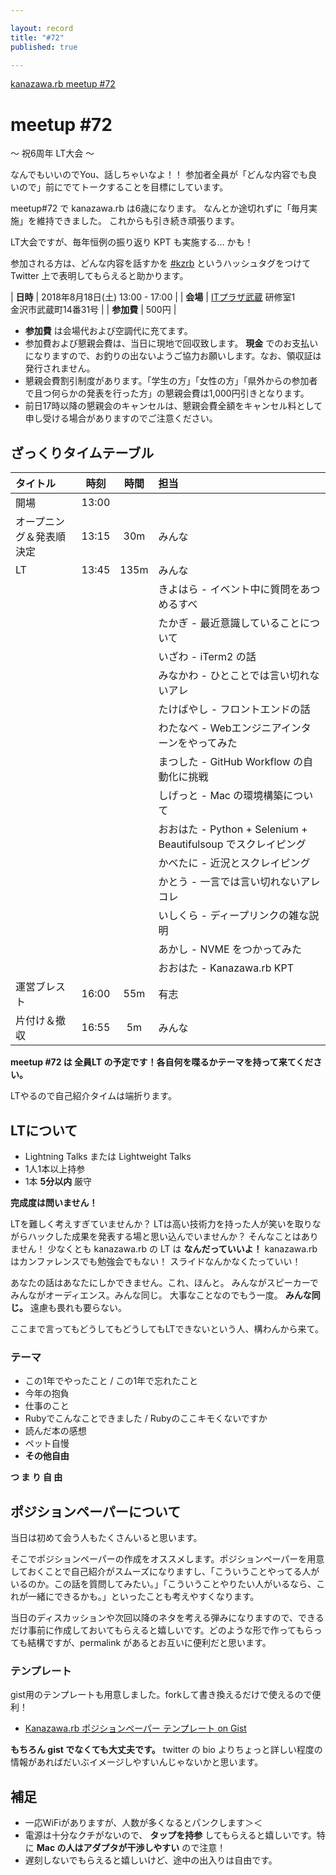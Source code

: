 ```yaml
---

layout: record
title: "#72"
published: true

---
```


<!--

終了後記入

<div style="text-align: right;"><a href="./report.html"><strong>イベントは終了しました。レポートはこちら</strong></a></div>

--->

<div class="doorkeeper-widget">
<a class="doorkeeper-registration-widget" href="https://kzrb.doorkeeper.jp/events/77990">kanazawa.rb meetup #72</a><script src="https://widgets.doorkeeper.jp/w/widget.js"></script>
</div>

# meetup #72

〜 祝6周年 LT大会 〜

なんでもいいのでYou、話しちゃいなよ！！
参加者全員が「どんな内容でも良いので」前にでてトークすることを目標にしています。

meetup#72 で kanazawa.rb は6歳になります。
なんとか途切れずに「毎月実施」を維持できました。
これからも引き続き頑張ります。

LT大会ですが、毎年恒例の振り返り KPT も実施する… かも！

参加される方は、どんな内容を話すかを
[#kzrb](http://twitter.com/search?q=%23kzrb) というハッシュタグをつけて
Twitter 上で表明してもらえると助かります。

| **日時**   | 2018年8月18日(土) 13:00 - 17:00 |
| **会場**   | [ITプラザ武蔵](http://www.bp-musashi.jp/) 研修室1<br>金沢市武蔵町14番31号 |
| **参加費** | 500円 |

* **参加費** は会場代および空調代に充てます。
* 参加費および懇親会費は、当日に現地で回収致します。 **現金** でのお支払いになりますので、お釣りの出ないようご協力お願いします。なお、領収証は発行されません。
* 懇親会費割引制度があります。「学生の方」「女性の方」「県外からの参加者で且つ何らかの発表を行った方」の懇親会費は1,000円引きとなります。
* 前日17時以降の懇親会のキャンセルは、懇親会費全額をキャンセル料として申し受ける場合がありますのでご注意ください。

## ざっくりタイムテーブル

| タイトル                          | 時刻  | 時間 | 担当                                                    |
|:----------------------------------|:-----:|:----:|:--------------------------------------------------------|
| 開場                              | 13:00 |      |                                                         |
| オープニング＆発表順決定          | 13:15 | 30m  | みんな                                                  |
| LT                                | 13:45 | 135m | みんな                                                  |
|                                   |       |      | きよはら - イベント中に質問をあつめるすべ               |
|                                   |       |      | たかぎ - 最近意識していることについて                   |
|                                   |       |      | いざわ - iTerm2 の話                                    |
|                                   |       |      | みなかわ - ひとことでは言い切れないアレ                 |
|                                   |       |      | たけばやし - フロントエンドの話                         |
|                                   |       |      | わたなべ - Webエンジニアインターンをやってみた          |
|                                   |       |      | まつした - GitHub Workflow の自動化に挑戦               |
|                                   |       |      | しげっと - Mac の環境構築について                       |
|                                   |       |      | おおはた - Python + Selenium + Beautifulsoup でスクレイピング |
|                                   |       |      | かべたに - 近況とスクレイピング                         |
|                                   |       |      | かとう - 一言では言い切れないアレコレ                   |
|                                   |       |      | いしくら - ディープリンクの雑な説明                     |
|                                   |       |      | あかし - NVME をつかってみた                            |
|                                   |       |      | おおはた - Kanazawa.rb KPT                              |
| 運営ブレスト                      | 16:00 | 55m  | 有志                                                    |
| 片付け＆撤収                      | 16:55 | 5m   | みんな                                                  |

**meetup #72 は 全員LT の予定です！各自何を喋るかテーマを持って来てください。**

LTやるので自己紹介タイムは端折ります。

## LTについて

* Lightning Talks または Lightweight Talks
* 1人1本以上持参
* 1本 **5分以内** 厳守

**完成度は問いません！**

LTを難しく考えすぎていませんか？
LTは高い技術力を持った人が笑いを取りながらハックした成果を発表する場と思い込んでいませんか？
そんなことはありません！
少なくとも kanazawa.rb の LT は **なんだっていいよ！**
kanazawa.rb はカンファレンスでも勉強会でもない！
スライドなんかなくたっていい！

あなたの話はあなたにしかできません。これ、ほんと。
みんながスピーカーでみんながオーディエンス。みんな同じ。
大事なことなのでもう一度。
**みんな同じ。** 遠慮も畏れも要らない。

ここまで言ってもどうしてもどうしてもLTできないという人、構わんから来て。

### テーマ

* この1年でやったこと / この1年で忘れたこと
* 今年の抱負
* 仕事のこと
* Rubyでこんなことできました / Rubyのここキモくないですか
* 読んだ本の感想
* ペット自慢
* **その他自由**

**つ ま り 自 由**

## ポジションペーパーについて

当日は初めて会う人もたくさんいると思います。

そこでポジションペーパーの作成をオススメします。ポジションペーパーを用意しておくことで自己紹介がスムーズになりますし、「こういうことやってる人がいるのか。この話を質問してみたい。」「こういうことやりたい人がいるなら、これが一緒にできるかも。」といったことも考えやすくなります。

当日のディスカッションや次回以降のネタを考える弾みになりますので、できるだけ事前に作成しておいてもらえると嬉しいです。どのような形で作ってもらっても結構ですが、permalink があるとお互いに便利だと思います。


### テンプレート

gist用のテンプレートも用意しました。forkして書き換えるだけで使えるので便利！

- [Kanazawa.rb ポジションペーパー テンプレート on Gist](https://gist.github.com/5a523ec3180002229a32)

**もちろん gist でなくても大丈夫です。** twitter の bio よりちょっと詳しい程度の情報があればだいぶイメージしやすいんじゃないかと思います。


## 補足

- 一応WiFiがありますが、人数が多くなるとパンクします＞＜
- 電源は十分なクチがないので、 **タップを持参** してもらえると嬉しいです。特に **Mac の人はアダプタが干渉しやすい** ので注意！
- 遅刻しないでもらえると嬉しいけど、途中の出入りは自由です。
